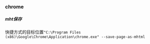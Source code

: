 ### chrome

##### mht保存

快捷方式的目标位置`"C:\Program Files (x86)\Google\Chrome\Application\chrome.exe" --save-page-as-mhtml`

